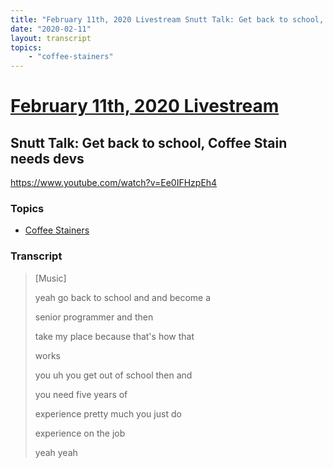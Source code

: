 ```yaml
---
title: "February 11th, 2020 Livestream Snutt Talk: Get back to school, Coffee Stain needs devs"
date: "2020-02-11"
layout: transcript
topics:
    - "coffee-stainers"
---
```

# [February 11th, 2020 Livestream](../2020-02-11.md)
## Snutt Talk: Get back to school, Coffee Stain needs devs
https://www.youtube.com/watch?v=Ee0IFHzpEh4

### Topics
* [Coffee Stainers](../topics/coffee-stainers.md)

### Transcript

> [Music]
> 
> yeah go back to school and and become a
> 
> senior programmer and then
> 
> take my place because that's how that
> 
> works
> 
> you uh you get out of school then and
> 
> you need five years of
> 
> experience pretty much you just do
> 
> experience on the job
> 
> yeah yeah
> 
